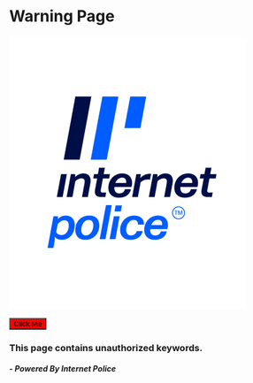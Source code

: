 # Warning Page

![alt text](https://github.com/MizanurRemon/warningpage/blob/main/ic_logo_vertical.png?raw=true)


<button type="button" style="background-color: red">Click Me</button>

### This page contains unauthorized keywords.
##### - Powered By Internet Police
